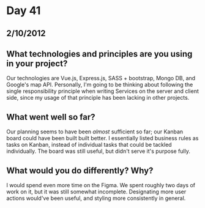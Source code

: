 # Day 41
## __2/10/2012__

## What technologies and principles are you using in your project?
Our technologies are Vue.js, Express.js, SASS + bootstrap, Mongo DB, and Google's map API. Personally, I'm going to be thinking about following the single responsibility principle when writing Services on the server and client side, since my usage of that principle has been lacking in other projects.

## What went well so far?
Our planning seems to have been *almost* sufficient so far; our Kanban board could have been built built better. I essentially listed business rules as tasks on Kanban, instead of individual tasks that could be tackled individually. The board was still useful, but didn't serve it's purpose fully.  

## What would you do differently? Why?
I would spend even more time on the Figma. We spent roughly two days of work on it, but it was still somewhat incomplete. Designating more user actions would've been useful, and styling more consistently in general.